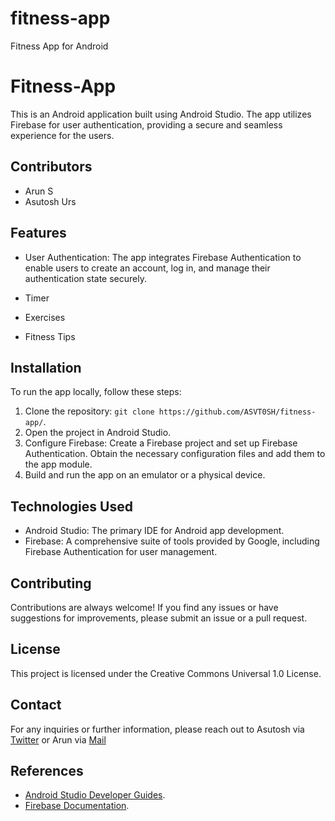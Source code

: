# fitness-app
Fitness App for Android
# Fitness-App

This is an Android application built using Android Studio. The app utilizes Firebase for user authentication, providing a secure and seamless experience for the users.

## Contributors

- Arun S
- Asutosh Urs

## Features

- User Authentication: The app integrates Firebase Authentication to enable users to create an account, log in, and manage their authentication state securely.

- Timer
- Exercises
- Fitness Tips

## Installation

To run the app locally, follow these steps:

1. Clone the repository: `git clone https://github.com/ASVT0SH/fitness-app/`.
2. Open the project in Android Studio.
3. Configure Firebase: Create a Firebase project and set up Firebase Authentication. Obtain the necessary configuration files and add them to the app module.
4. Build and run the app on an emulator or a physical device.

## Technologies Used

- Android Studio: The primary IDE for Android app development.
- Firebase: A comprehensive suite of tools provided by Google, including Firebase Authentication for user management.


## Contributing

Contributions are always welcome! If you find any issues or have suggestions for improvements, please submit an issue or a pull request.

## License

This project is licensed under the Creative Commons Universal 1.0 License.

## Contact

For any inquiries or further information, please reach out to Asutosh via [Twitter](https://twitter.com/imasutosh1)
or Arun via [Mail](mailto:arunnimi2001@gmail.com)

## References
- [Android Studio Developer Guides](https://developer.android.com/docs).
- [Firebase Documentation](https://firebase.google.com/docs/).
